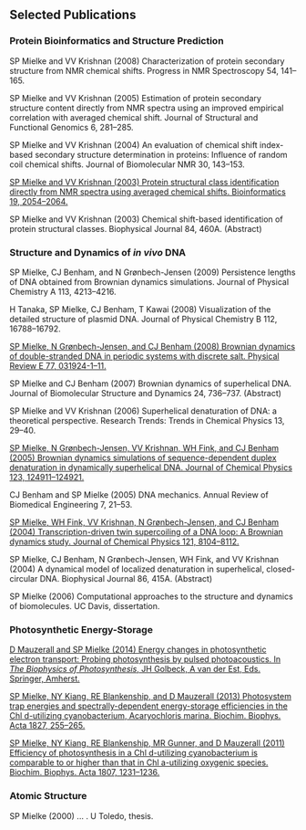 ## Selected Publications
<!--
SP Mielke. Efficiency spectra of in vivo photosynthesis: Measurement and analysis. In preparation.
M Dong, SP Mielke, M Amin, S Vassiliev, and MR Gunner. Comparison of chlorophyll a and d electrochemistry and affinity in A. marina and T. elongatus PSII reaction centers. In preparation.
-->
### Protein Bioinformatics and Structure Prediction

SP Mielke and VV Krishnan (2008) Characterization of protein secondary structure from NMR chemical shifts. Progress in NMR Spectroscopy 54, 141–165.

SP Mielke and VV Krishnan (2005) Estimation of protein secondary structure content directly from NMR spectra using an improved empirical correlation with averaged chemical shift. Journal of Structural and Functional Genomics 6, 281–285.

SP Mielke and VV Krishnan (2004) An evaluation of chemical shift index-based secondary structure determination in proteins: Influence of random coil chemical shifts. Journal of Biomolecular NMR 30, 143–153.

[SP Mielke and VV Krishnan (2003) Protein structural class identification directly from NMR spectra using averaged chemical shifts. Bioinformatics 19, 2054–2064.](/Publications/Proteins/Mielke-Bioinformatics-2003.pdf)

SP Mielke and VV Krishnan (2003) Chemical shift-based identification of protein structural classes. Biophysical Journal 84, 460A. (Abstract)

### Structure and Dynamics of *in vivo* DNA

SP Mielke, CJ Benham, and N Gr&#248;nbech-Jensen (2009) Persistence lengths of DNA obtained from Brownian dynamics simulations. Journal of Physical Chemistry A 113, 4213–4216.

H Tanaka, SP Mielke, CJ Benham, T Kawai (2008) Visualization of the detailed structure of plasmid DNA. Journal of Physical Chemistry B 112, 16788–16792.

[SP Mielke, N Gr&#248;nbech-Jensen, and CJ Benham (2008) Brownian dynamics of double-stranded DNA in periodic systems with discrete salt. Physical Review E 77, 031924-1–11.](/Publications/DNA/Mielke-PhysRevE-2008.pdf)

SP Mielke and CJ Benham (2007) Brownian dynamics of superhelical DNA. Journal of Biomolecular Structure and Dynamics 24, 736–737. (Abstract)

SP Mielke and VV Krishnan (2006) Superhelical denaturation of DNA: a theoretical perspective. Research Trends: Trends in Chemical Physics 13, 29–40. 

[SP Mielke, N Gr&#248;nbech-Jensen, VV Krishnan, WH Fink, and CJ Benham (2005) Brownian dynamics simulations of sequence-dependent duplex denaturation in dynamically superhelical DNA. Journal of Chemical Physics 123, 124911–124921.](/Publications/DNA/Mielke-JCP-2005.pdf)

CJ Benham and SP Mielke (2005) DNA mechanics. Annual Review of Biomedical Engineering 7, 21–53.

[SP Mielke, WH Fink, VV Krishnan, N Gr&#248;nbech-Jensen, and CJ Benham (2004) Transcription-driven twin supercoiling of a DNA loop: A Brownian dynamics study. Journal of Chemical Physics 121, 8104–8112.](/Publications/DNA/Mielke-JCP-2004.pdf)

SP Mielke, CJ Benham, N Gr&#248;nbech-Jensen, WH Fink, and VV Krishnan (2004) A dynamical model of localized denaturation in superhelical, closed-circular DNA. Biophysical Journal 86, 415A. (Abstract)

SP Mielke (2006) Computational approaches to the structure and dynamics of biomolecules. UC Davis, dissertation.

### Photosynthetic Energy-Storage

[D Mauzerall and SP Mielke (2014) Energy changes in photosynthetic electron transport: Probing photosynthesis by pulsed photoacoustics. In *The Biophysics of Photosynthesis*, JH Golbeck, A van der Est, Eds. Springer, Amherst.](/Publications/PS/Biophys_of_PS_Ch_6.pdf)

[SP Mielke, NY Kiang, RE Blankenship, and D Mauzerall (2013) Photosystem trap energies and spectrally-dependent energy-storage efficiencies in the Chl d-utilizing cyanobacterium, Acaryochloris marina. Biochim. Biophys. Acta 1827, 255–265.](/Publications/PS/Mielke_BBABIO_2013.pdf)

[SP Mielke, NY Kiang, RE Blankenship, MR Gunner, and D Mauzerall (2011) Efficiency of photosynthesis in a Chl d-utilizing cyanobacterium is comparable to or higher than that in Chl a-utilizing oxygenic species. Biochim. Biophys. Acta 1807, 1231–1236.](/Publications/PS/Mielke_BBABIO_2011.pdf)

### Atomic Structure

SP Mielke (2000) ... . U Toledo, thesis.


